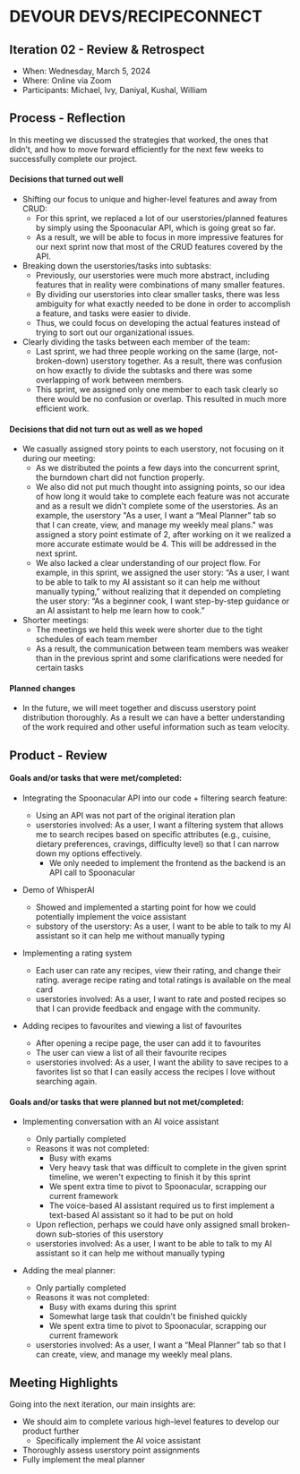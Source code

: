 # DEVOUR DEVS/RECIPECONNECT

## Iteration 02 - Review & Retrospect

 * When: Wednesday, March 5, 2024
 * Where: Online via Zoom
 * Participants: Michael, Ivy, Daniyal, Kushal, William

## Process - Reflection

In this meeting we discussed the strategies that worked, the ones that didn’t, and how to move forward efficiently for the next few weeks to successfully complete our project.

#### Decisions that turned out well

- Shifting our focus to unique and higher-level features and away from CRUD:
  - For this sprint, we replaced a lot of our userstories/planned features by simply using the Spoonacular API, which is going great so far.
  - As a result, we will be able to focus in more impressive features for our next sprint now that most of the CRUD features covered by the API.
- Breaking down the userstories/tasks into subtasks:
  - Previously, our userstories were much more abstract, including features that in reality were combinations of many smaller features.
  - By dividing our userstories into clear smaller tasks, there was less ambiguity for what exactly needed to be done in order to accomplish a feature, and tasks were easier to divide.
  - Thus, we could focus on developing the actual features instead of trying to sort out our organizational issues.
- Clearly dividing the tasks between each member of the team:
  - Last sprint, we had three people working on the same (large, not-broken-down) userstory together. As a result, there was confusion on how exactly to divide the subtasks and there was some overlapping of work between members.
  - This sprint, we assigned only one member to each task clearly so there would be no confusion or overlap. This resulted in much more efficient work.

#### Decisions that did not turn out as well as we hoped

- We casually assigned story points to each userstory, not focusing on it during our meeting:
  - As we distributed the points a few days into the concurrent sprint, the burndown chart did not function properly.
  - We also did not put much thought into assigning points, so our idea of how long it would take to complete each feature was not accurate and as a result we didn't complete some of the userstories. As an example, the userstory "As a user, I want a “Meal Planner” tab so that I can create, view, and manage my weekly meal plans." was assigned a story point estimate of 2, after working on it we realized a more accurate estimate would be 4. This will be addressed in the next sprint.
  - We also lacked a clear understanding of our project flow. For example, in this sprint, we assigned the user story: “As a user, I want to be able to talk to my AI assistant so it can help me without manually typing,” without realizing that it depended on completing the user story: “As a beginner cook, I want step-by-step guidance or an AI assistant to help me learn how to cook.”
- Shorter meetings:
  - The meetings we held this week were shorter due to the tight schedules of each team member
  - As a result, the communication between team members was weaker than in the previous sprint and some clarifications were needed for certain tasks

#### Planned changes
- In the future, we will meet together and discuss userstory point distribution thoroughly. As a result we can have a better understanding of the work required and other useful information such as team velocity.

## Product - Review

#### Goals and/or tasks that were met/completed:

- Integrating the Spoonacular API into our code + filtering search feature:
  - Using an API was not part of the original iteration plan
  - userstories involved: As a user, I want a filtering system that allows me to search recipes based on specific attributes (e.g., cuisine, dietary preferences, cravings, difficulty level) so that I can narrow down my options effectively.
    - We only needed to implement the frontend as the backend is an API call to Spoonacular

- Demo of WhisperAI
  - Showed and implemented a starting point for how we could potentially implement the voice assistant
  - substory of the userstory: As a user, I want to be able to talk to my AI assistant so it can help me without manually typing
  
- Implementing a rating system
  - Each user can rate any recipes, view their rating, and change their rating. average recipe rating and total ratings is available on the meal card
  - userstories involved: As a user, I want to rate and posted recipes so that I can provide feedback and engage with the community.

- Adding recipes to favourites and viewing a list of favourites
  - After opening a recipe page, the user can add it to favourites
  - The user can view a list of all their favourite recipes
  - userstories involved: As a user, I want the ability to save recipes to a favorites list so that I can easily access the recipes I love without searching again.

#### Goals and/or tasks that were planned but not met/completed:
- Implementing conversation with an AI voice assistant
  - Only partially completed
  - Reasons it was not completed:
    - Busy with exams
    - Very heavy task that was difficult to complete in the given sprint timeline, we weren't expecting to finish it by this sprint
    - We spent extra time to pivot to Spoonacular, scrapping our current framework
    - The voice-based AI assistant required us to first implement a text-based AI assistant so it had to be put on hold
  - Upon reflection, perhaps we could have only assigned small broken-down sub-stories of this userstory
  - userstories involved: As a user, I want to be able to talk to my AI assistant so it can help me without manually typing

- Adding the meal planner:
  - Only partially completed
  - Reasons it was not completed:
    - Busy with exams during this sprint
    - Somewhat large task that couldn't be finished quickly
    - We spent extra time to pivot to Spoonacular, scrapping our current framework
  - userstories involved: As a user, I want a “Meal Planner” tab so that I can create, view, and manage my weekly meal plans.

## Meeting Highlights

Going into the next iteration, our main insights are:
- We should aim to complete various high-level features to develop our product further
  - Specifically implement the AI voice assistant
- Thoroughly assess userstory point assignments
- Fully implement the meal planner
